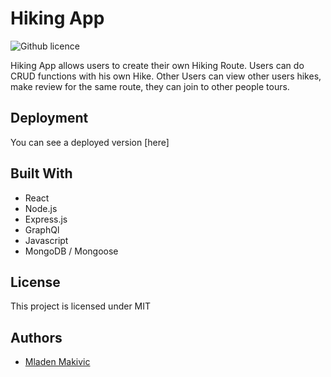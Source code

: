 # Hiking App
![Github licence](http://img.shields.io/badge/license-MIT-blue.svg)


Hiking App allows users to create their own Hiking Route.
Users can do CRUD functions with his own Hike. Other Users can view other users hikes, make review for the same route, they can join to other people tours.

## Deployment

You can see a deployed version [here]

## Built With

* React
* Node.js
* Express.js
* GraphQl
* Javascript
* MongoDB / Mongoose

## License 
This project is licensed under MIT

## Authors

* [Mladen Makivic](https://github.com/Mladen1506)